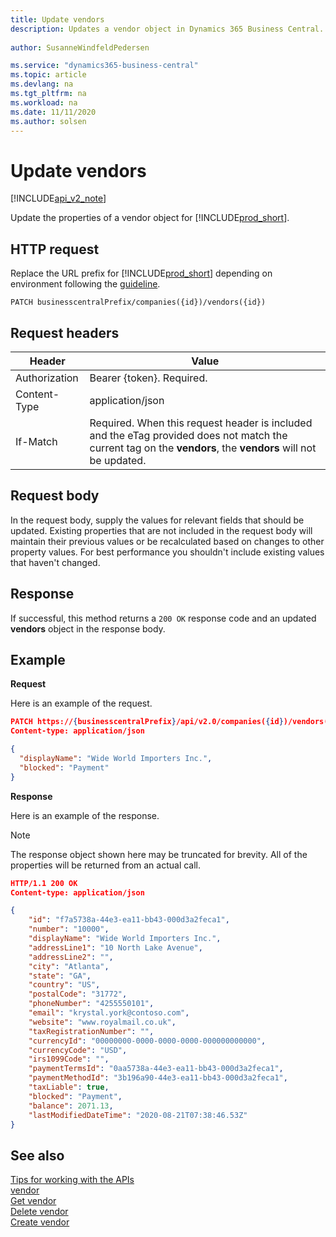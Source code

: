 ```yaml
---
title: Update vendors  
description: Updates a vendor object in Dynamics 365 Business Central.
 
author: SusanneWindfeldPedersen

ms.service: "dynamics365-business-central"
ms.topic: article
ms.devlang: na
ms.tgt_pltfrm: na
ms.workload: na
ms.date: 11/11/2020
ms.author: solsen
---
```


# Update vendors

[!INCLUDE[api_v2_note](../../../includes/api_v2_note.md)]

Update the properties of a vendor object for [!INCLUDE[prod_short](../../../includes/prod_short.md)].

## HTTP request
Replace the URL prefix for [!INCLUDE[prod_short](../../../includes/prod_short.md)] depending on environment following the [guideline](../../v2.0/endpoints-apis-for-dynamics.md).
```
PATCH businesscentralPrefix/companies({id})/vendors({id})
```

## Request headers

|Header|Value|
|------|-----|
|Authorization |Bearer {token}. Required.|
|Content-Type  |application/json|
|If-Match      |Required. When this request header is included and the eTag provided does not match the current tag on the **vendors**, the **vendors** will not be updated. |

## Request body
In the request body, supply the values for relevant fields that should be updated. Existing properties that are not included in the request body will maintain their previous values or be recalculated based on changes to other property values. For best performance you shouldn't include existing values that haven't changed.

## Response
If successful, this method returns a ```200 OK``` response code and an updated **vendors** object in the response body.

## Example

**Request**

Here is an example of the request.
```json
PATCH https://{businesscentralPrefix}/api/v2.0/companies({id})/vendors({id})
Content-type: application/json

{
  "displayName": "Wide World Importers Inc.",
  "blocked": "Payment"
}
```

**Response**

Here is an example of the response. 

> [!NOTE]  
>   The response object shown here may be truncated for brevity. All of the properties will be returned from an actual call.

```json
HTTP/1.1 200 OK
Content-type: application/json

{
    "id": "f7a5738a-44e3-ea11-bb43-000d3a2feca1",
    "number": "10000",
    "displayName": "Wide World Importers Inc.",
    "addressLine1": "10 North Lake Avenue",
    "addressLine2": "",
    "city": "Atlanta",
    "state": "GA",
    "country": "US",
    "postalCode": "31772",
    "phoneNumber": "4255550101",
    "email": "krystal.york@contoso.com",
    "website": "www.royalmail.co.uk",
    "taxRegistrationNumber": "",
    "currencyId": "00000000-0000-0000-0000-000000000000",
    "currencyCode": "USD",
    "irs1099Code": "",
    "paymentTermsId": "0aa5738a-44e3-ea11-bb43-000d3a2feca1",
    "paymentMethodId": "3b196a90-44e3-ea11-bb43-000d3a2feca1",
    "taxLiable": true,
    "blocked": "Payment",
    "balance": 2071.13,
    "lastModifiedDateTime": "2020-08-21T07:38:46.53Z"
}
```


## See also
[Tips for working with the APIs](../../../developer/devenv-connect-apps-tips.md)    
[vendor](../resources/dynamics_vendor.md)    
[Get vendor](dynamics_vendor_Get.md)    
[Delete vendor](dynamics_vendor_Delete.md)    
[Create vendor](dynamics_vendor_Create.md)    
